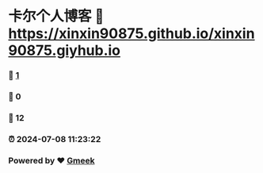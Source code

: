 # 卡尔个人博客 :link: https://xinxin90875.github.io/xinxin90875.giyhub.io 
### :page_facing_up: [1](https://xinxin90875.github.io/xinxin90875.giyhub.io/tag.html) 
### :speech_balloon: 0 
### :hibiscus: 12 
### :alarm_clock: 2024-07-08 11:23:22 
### Powered by :heart: [Gmeek](https://github.com/Meekdai/Gmeek)
